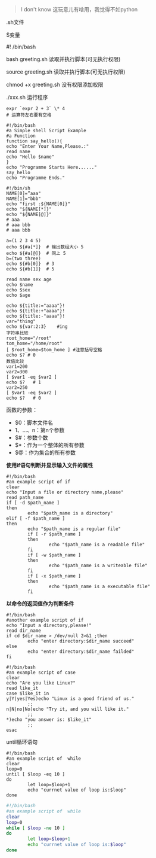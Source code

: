 > I don't know 这玩意儿有啥用，我觉得不如python

.sh文件

$变量

#! /bin/bash

bash greeting.sh 读取并执行脚本(可无执行权限)

source greeting.sh 读取并执行脚本(可无执行权限)

chmod +x greeting.sh  没有权限添加权限

./xxx.sh 运行程序

```shell
expr `expr 2 + 3` \* 4
# 运算符左右要有空格
```

```
#!/bin/bash
#a Simple shell Script Example
#a Function
function say_hello(){
echo "Enter Your Name,Please.:"
read name
echo "Hello $name"
}
echo "Programme Starts Here......"
say_hello
echo "Programme Ends."

#!/bin/sh
NAME[0]=”aaa"
NAME[1]="bbb"
echo "first :${NAME[0]}"
echo "${NAME[*]}"
echo "${NAME[@]}"
# aaa
# aaa bbb
# aaa bbb

a=(1 2 3 4 5)
echo ${#a[*]}  # 输出数组大小 5
echo ${#a[@]}  # 同上 5
b=(two three) 
echo ${#b[0]}  # 3
echo ${#b[1]}  # 5

read name sex age
echo $name
echo $sex
echo $age

echo ${title:="aaaa"}!
echo ${title:+"aaaa"}!
echo ${title:-"aaaa"}!
var="thing"
echo ${var:2:3}    #ing
字符串比较
root_home="/root"
tom_home="/home/root"
[ $root_home=$tom_home ] #注意括号空格
echo $? # 0
数值比较
var1=200
var2=300
[ $var1 -eq $var2 ]
echo $?   # 1
var2=250
[ $var1 -eq $var2 ]
echo $?   # 0
```





函数的参数：

- $0：脚本文件名
- $1、…、$n：第n个参数
- $#：参数个数
- $*：作为一个整体的所有参数
- $@：作为集合的所有参数

**使用if语句判断并显示输入文件的属性**

```shell
#!/bin/bash
#an example script of if
clear
echo "Input a file or directory name,please"
read path_name
if [ -d $path_name ]
then
        echo "$path_name is a directory"
elif [ -f $path_name ]
then
        echo "$path_name is a regular file"
        if [ -r $path_name ]
        then
                echo "$path_name is a readable file"
        fi
        if [ -w $path_name ]
        then
                echo "$path_name is a writeable file"
        fi
        if [ -x $path_name ]
        then
                echo "$path_name is a executable file"
        fi
```

**以命令的返回值作为判断条件**

```shell
#!/bin/bash
#another example script of if
echo "Input a directory,please!"
read dir_name
if cd $dir_name > /dev/null 2>&1 ;then
        echo "enter directory:$dir_name succeed"
else
        echo "enter directory:$dir_name failded"
fi
```

```shell
#!/bin/bash
#an example script of case
clear
echo "Are you like Linux?"
read like_it
case $like_it in
y|Y|yes|Yes)echo "Linux is a good friend of us."
        ;;
n|N|no|No)echo "Try it, and you will like it."
        ;;
*)echo "you answer is: $like_it"
        ;;
esac
```

until循环语句

```shell
#!/bin/bash
#an example script of  while
clear
loop=0
until [ $loop -eq 10 ]
do
        let loop=$loop+1
        echo "currnet value of loop is:$loop"
done
```

```sh
#!/bin/bash
#an example script of  while
clear
loop=0
while [ $loop -ne 10 ]
do
        let loop=$loop+1
        echo "currnet value of loop is:$loop"
done
```

